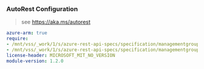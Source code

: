### AutoRest Configuration

> see https://aka.ms/autorest

``` yaml
azure-arm: true
require:
- /mnt/vss/_work/1/s/azure-rest-api-specs/specification/managementgroups/resource-manager/readme.md
- /mnt/vss/_work/1/s/azure-rest-api-specs/specification/managementgroups/resource-manager/readme.go.md
license-header: MICROSOFT_MIT_NO_VERSION
module-version: 1.2.0
```